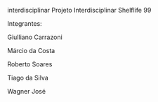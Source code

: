 interdisciplinar
Projeto Interdisciplinar Shelflife 99

Integrantes:

Giulliano Carrazoni

Márcio da Costa

Roberto Soares

Tiago da Silva

Wagner José
